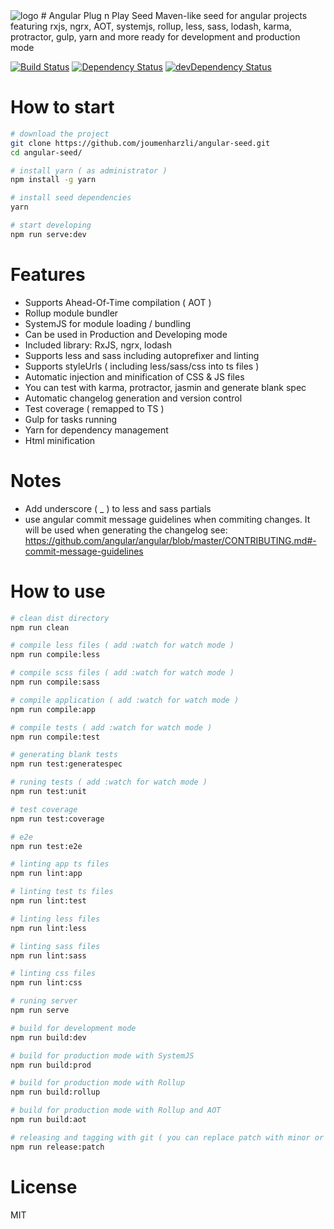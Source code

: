 <img src='http://www.hostingpics.net/thumbs/80/51/80/mini_805180logoplug.png' alt='logo'>
# Angular Plug n Play Seed
Maven-like seed for angular projects featuring rxjs, ngrx, AOT, systemjs, rollup, less, sass, lodash, karma, protractor, gulp, yarn and more ready for development and production mode

[![Build Status](https://travis-ci.org/joumenharzli/angular-seed.svg?branch=master)](https://travis-ci.org/joumenharzli/angular-seed)
[![Dependency Status](https://david-dm.org/joumenharzli/angular-seed.svg)](https://david-dm.org/joumenharzli/angular-seed)
[![devDependency Status](https://david-dm.org/joumenharzli/angular-seed/dev-status.svg)](https://david-dm.org/joumenharzli/angular-seed?type=dev)

# How to start

```bash
# download the project
git clone https://github.com/joumenharzli/angular-seed.git
cd angular-seed/

# install yarn ( as administrator )
npm install -g yarn

# install seed dependencies
yarn

# start developing
npm run serve:dev
```

# Features

- Supports Ahead-Of-Time compilation ( AOT )
- Rollup module bundler
- SystemJS for module loading / bundling
- Can be used in Production and Developing mode
- Included library: RxJS, ngrx, lodash
- Supports less and sass including autoprefixer and linting
- Supports styleUrls ( including less/sass/css into ts files )
- Automatic injection and minification of CSS & JS files
- You can test with karma, protractor, jasmin and generate blank spec
- Automatic changelog generation and version control
- Test coverage ( remapped to TS )
- Gulp for tasks running
- Yarn for dependency management
- Html minification

# Notes

- Add underscore ( _ ) to less and sass partials
- use angular commit message guidelines when commiting changes. It will be used when generating the changelog
    see: https://github.com/angular/angular/blob/master/CONTRIBUTING.md#-commit-message-guidelines

# How to use

```bash
# clean dist directory
npm run clean

# compile less files ( add :watch for watch mode )
npm run compile:less

# compile scss files ( add :watch for watch mode )
npm run compile:sass

# compile application ( add :watch for watch mode )
npm run compile:app

# compile tests ( add :watch for watch mode )
npm run compile:test

# generating blank tests
npm run test:generatespec

# runing tests ( add :watch for watch mode )
npm run test:unit

# test coverage
npm run test:coverage

# e2e
npm run test:e2e

# linting app ts files
npm run lint:app

# linting test ts files
npm run lint:test

# linting less files
npm run lint:less

# linting sass files
npm run lint:sass

# linting css files
npm run lint:css

# runing server
npm run serve

# build for development mode
npm run build:dev

# build for production mode with SystemJS
npm run build:prod

# build for production mode with Rollup
npm run build:rollup

# build for production mode with Rollup and AOT
npm run build:aot

# releasing and tagging with git ( you can replace patch with minor or major )
npm run release:patch
```

# License
MIT
